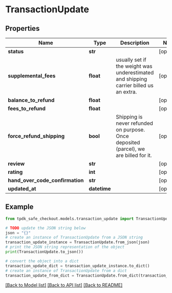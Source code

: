 # TransactionUpdate



## Properties

Name | Type | Description | Notes
------------ | ------------- | ------------- | -------------
**status** | **str** |  | [optional] 
**supplemental_fees** | **float** | usually set if the weight was underestimated and shipping carrier billed us an extra. | [optional] 
**balance_to_refund** | **float** |  | [optional] 
**fees_to_refund** | **float** |  | [optional] 
**force_refund_shipping** | **bool** | Shipping is never refunded on purpose. Once deposited (parcel), we are billed for it. | [optional] 
**review** | **str** |  | [optional] 
**rating** | **int** |  | [optional] 
**hand_over_code_confirmation** | **str** |  | [optional] 
**updated_at** | **datetime** |  | [optional] 

## Example

```python
from tpdk_safe_checkout.models.transaction_update import TransactionUpdate

# TODO update the JSON string below
json = "{}"
# create an instance of TransactionUpdate from a JSON string
transaction_update_instance = TransactionUpdate.from_json(json)
# print the JSON string representation of the object
print(TransactionUpdate.to_json())

# convert the object into a dict
transaction_update_dict = transaction_update_instance.to_dict()
# create an instance of TransactionUpdate from a dict
transaction_update_from_dict = TransactionUpdate.from_dict(transaction_update_dict)
```
[[Back to Model list]](../README.md#documentation-for-models) [[Back to API list]](../README.md#documentation-for-api-endpoints) [[Back to README]](../README.md)


